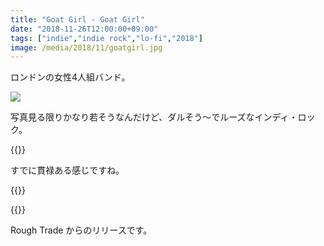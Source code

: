 ```yaml
---
title: "Goat Girl - Goat Girl"
date: "2018-11-26T12:00:00+09:00"
tags: ["indie","indie rock","lo-fi","2018"]
image: /media/2018/11/goatgirl.jpg
---
```


ロンドンの女性4人組バンド。

![](/media/2018/11/goatgirl.jpg)

写真見る限りかなり若そうなんだけど、ダルそう〜でルーズなインディ・ロック。

{{<youtube src="Bi2G0t4oqWA" title="Goat Girl - The Man">}}

すでに貫禄ある感じですね。

{{<youtube src="FSpzsO1RDTM" title="Goat Girl - Cracker Drool">}}

{{<amazon asin="B079MDKC71" title="Goat Girl - Goat Girl">}}

Rough Trade からのリリースです。
